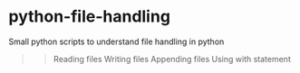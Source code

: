 # python-file-handling

Small python scripts to understand file handling in python
  >>Reading files
  >>Writing files
  >>Appending files
  >>Using with statement

